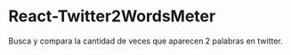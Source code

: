 # React-Twitter2WordsMeter
Busca y compara la cantidad de veces que aparecen 2 palabras en twitter.


